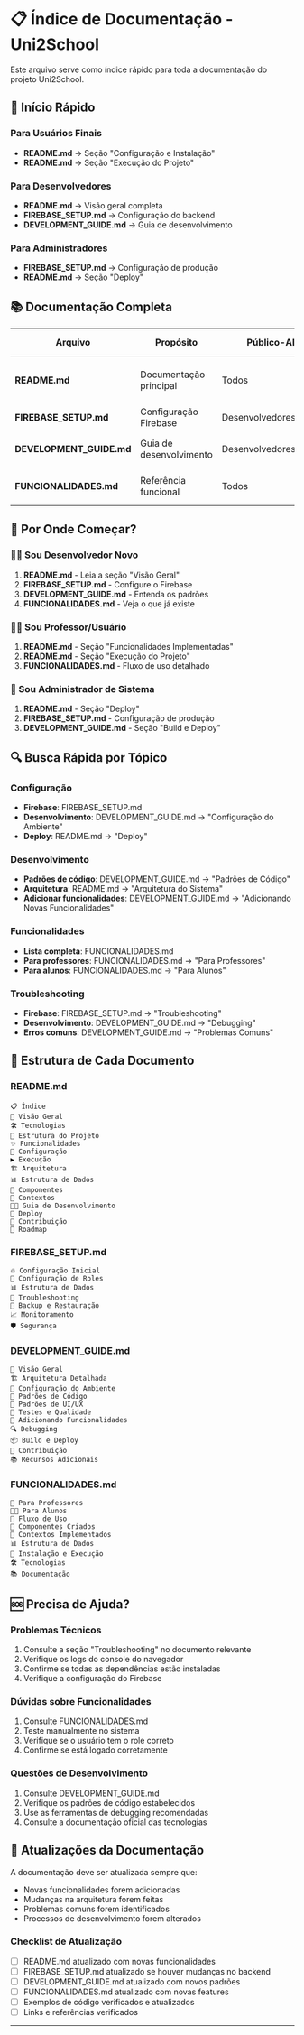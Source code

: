 # 📋 Índice de Documentação - Uni2School

Este arquivo serve como índice rápido para toda a documentação do projeto Uni2School.

## 🚀 Início Rápido

### Para Usuários Finais
- **README.md** → Seção "Configuração e Instalação"
- **README.md** → Seção "Execução do Projeto"

### Para Desenvolvedores
- **README.md** → Visão geral completa
- **FIREBASE_SETUP.md** → Configuração do backend
- **DEVELOPMENT_GUIDE.md** → Guia de desenvolvimento

### Para Administradores
- **FIREBASE_SETUP.md** → Configuração de produção
- **README.md** → Seção "Deploy"

## 📚 Documentação Completa

| Arquivo | Propósito | Público-Alvo | Conteúdo Principal |
|---------|-----------|--------------|-------------------|
| **README.md** | Documentação principal | Todos | Visão geral, instalação, arquitetura, deploy |
| **FIREBASE_SETUP.md** | Configuração Firebase | Desenvolvedores/Admins | Setup completo do backend |
| **DEVELOPMENT_GUIDE.md** | Guia de desenvolvimento | Desenvolvedores | Padrões, debugging, contribuição |
| **FUNCIONALIDADES.md** | Referência funcional | Todos | Lista completa de funcionalidades |

## 🎯 Por Onde Começar?

### 👨‍💻 Sou Desenvolvedor Novo
1. **README.md** - Leia a seção "Visão Geral"
2. **FIREBASE_SETUP.md** - Configure o Firebase
3. **DEVELOPMENT_GUIDE.md** - Entenda os padrões
4. **FUNCIONALIDADES.md** - Veja o que já existe

### 👨‍🏫 Sou Professor/Usuário
1. **README.md** - Seção "Funcionalidades Implementadas"
2. **README.md** - Seção "Execução do Projeto"
3. **FUNCIONALIDADES.md** - Fluxo de uso detalhado

### 🔧 Sou Administrador de Sistema
1. **README.md** - Seção "Deploy"
2. **FIREBASE_SETUP.md** - Configuração de produção
3. **DEVELOPMENT_GUIDE.md** - Seção "Build e Deploy"

## 🔍 Busca Rápida por Tópico

### Configuração
- **Firebase**: FIREBASE_SETUP.md
- **Desenvolvimento**: DEVELOPMENT_GUIDE.md → "Configuração do Ambiente"
- **Deploy**: README.md → "Deploy"

### Desenvolvimento
- **Padrões de código**: DEVELOPMENT_GUIDE.md → "Padrões de Código"
- **Arquitetura**: README.md → "Arquitetura do Sistema"
- **Adicionar funcionalidades**: DEVELOPMENT_GUIDE.md → "Adicionando Novas Funcionalidades"

### Funcionalidades
- **Lista completa**: FUNCIONALIDADES.md
- **Para professores**: FUNCIONALIDADES.md → "Para Professores"
- **Para alunos**: FUNCIONALIDADES.md → "Para Alunos"

### Troubleshooting
- **Firebase**: FIREBASE_SETUP.md → "Troubleshooting"
- **Desenvolvimento**: DEVELOPMENT_GUIDE.md → "Debugging"
- **Erros comuns**: DEVELOPMENT_GUIDE.md → "Problemas Comuns"

## 📖 Estrutura de Cada Documento

### README.md
```
📋 Índice
🎯 Visão Geral
🛠 Tecnologias
📁 Estrutura do Projeto
✨ Funcionalidades
🚀 Configuração
▶️ Execução
🏗 Arquitetura
📊 Estrutura de Dados
🧩 Componentes
🔄 Contextos
👨‍💻 Guia de Desenvolvimento
🚀 Deploy
🤝 Contribuição
🎯 Roadmap
```

### FIREBASE_SETUP.md
```
🔥 Configuração Inicial
🔐 Configuração de Roles
📊 Estrutura de Dados
🚨 Troubleshooting
🔄 Backup e Restauração
📈 Monitoramento
🛡 Segurança
```

### DEVELOPMENT_GUIDE.md
```
🎯 Visão Geral
🏗 Arquitetura Detalhada
🔧 Configuração do Ambiente
📝 Padrões de Código
🎨 Padrões de UI/UX
🧪 Testes e Qualidade
🚀 Adicionando Funcionalidades
🔍 Debugging
📦 Build e Deploy
🤝 Contribuição
📚 Recursos Adicionais
```

### FUNCIONALIDADES.md
```
🎯 Para Professores
👨‍🎓 Para Alunos
🔄 Fluxo de Uso
📱 Componentes Criados
🔧 Contextos Implementados
📊 Estrutura de Dados
🚀 Instalação e Execução
🛠 Tecnologias
📚 Documentação
```

## 🆘 Precisa de Ajuda?

### Problemas Técnicos
1. Consulte a seção "Troubleshooting" no documento relevante
2. Verifique os logs do console do navegador
3. Confirme se todas as dependências estão instaladas
4. Verifique a configuração do Firebase

### Dúvidas sobre Funcionalidades
1. Consulte FUNCIONALIDADES.md
2. Teste manualmente no sistema
3. Verifique se o usuário tem o role correto
4. Confirme se está logado corretamente

### Questões de Desenvolvimento
1. Consulte DEVELOPMENT_GUIDE.md
2. Verifique os padrões de código estabelecidos
3. Use as ferramentas de debugging recomendadas
4. Consulte a documentação oficial das tecnologias

## 🔄 Atualizações da Documentação

A documentação deve ser atualizada sempre que:
- Novas funcionalidades forem adicionadas
- Mudanças na arquitetura forem feitas
- Problemas comuns forem identificados
- Processos de desenvolvimento forem alterados

### Checklist de Atualização
- [ ] README.md atualizado com novas funcionalidades
- [ ] FIREBASE_SETUP.md atualizado se houver mudanças no backend
- [ ] DEVELOPMENT_GUIDE.md atualizado com novos padrões
- [ ] FUNCIONALIDADES.md atualizado com novas features
- [ ] Exemplos de código verificados e atualizados
- [ ] Links e referências verificados

---

